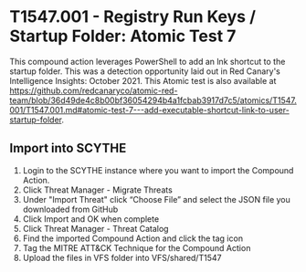 # T1547.001 - Registry Run Keys / Startup Folder: Atomic Test 7

This compound action leverages PowerShell to add an lnk shortcut to the startup folder. This was a detection opportunity laid out in Red Canary's Intelligence Insights: October 2021. This Atomic test is also available at https://github.com/redcanaryco/atomic-red-team/blob/36d49de4c8b00bf36054294b4a1fcbab3917d7c5/atomics/T1547.001/T1547.001.md#atomic-test-7---add-executable-shortcut-link-to-user-startup-folder.

## Import into SCYTHE

1. Login to the SCYTHE instance where you want to import the Compound Action.
2. Click Threat Manager - Migrate Threats
3. Under "Import Threat" click “Choose File” and select the JSON file you downloaded from GitHub
4. Click Import and OK when complete
5. Click Threat Manager - Threat Catalog
6. Find the imported Compound Action and click the tag icon
7. Tag the MITRE ATT&CK Technique for the Compound Action
8. Upload the files in VFS folder into VFS/shared/T1547

